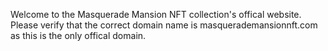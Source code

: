 Welcome to the Masquerade Mansion NFT collection's offical website. Please verify that the correct domain name is masquerademansionnft.com as this is the only offical domain.
